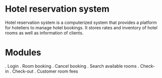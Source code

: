 # Hotel reservation system

Hotel reservation system is a computerized system that provides a platform for hoteliers
to manage hotel bookings. It stores rates and inventory of hotel rooms as well as
information of clients.

# Modules
. Login
. Room booking
. Cancel booking
. Search available rooms
. Check-in
. Check-out
. Customer room fees

